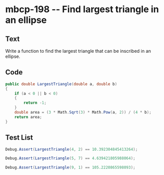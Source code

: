 # mbcp-198 -- Find largest triangle in an ellipse

## Text

Write a function to find the largest triangle that can be inscribed in an ellipse.

## Code

```csharp
public double LargestTriangle(double a, double b) 
{ 
    if (a < 0 || b < 0) 
    { 
        return -1; 
    } 
    double area = (3 * Math.Sqrt(3) * Math.Pow(a, 2)) / (4 * b);  
    return area; 
}
```

## Test List

```csharp
Debug.Assert(LargestTriangle(4, 2) == 10.392304845413264);
```

```csharp
Debug.Assert(LargestTriangle(5, 7) == 4.639421805988064);
```

```csharp
Debug.Assert(LargestTriangle(9, 1) == 105.2220865598093);
```

